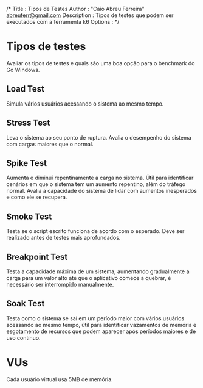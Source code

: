 /* 
Title : Tipos de Testes
Author : "Caio Abreu Ferreira" <abreuferr@gmail.com>
Description : Tipos de testes que podem ser executados com a ferramenta k6
Options : 
*/

# Tipos de testes
Avaliar os tipos de testes e quais são uma boa opção para o benchmark do Go Windows.

## Load Test
Simula vários usuários acessando o sistema ao mesmo tempo.

## Stress Test
Leva o sistema ao seu ponto de ruptura. Avalia o desempenho do sistema com cargas maiores que o normal.

## Spike Test
Aumenta e diminuí repentinamente a carga no sistema. Útil para identificar cenários em que o sistema tem um aumento repentino, além do tráfego normal. Avalia a capacidade do sistema de lidar com aumentos inesperados e como ele se recupera.

## Smoke Test
Testa se o script escrito funciona de acordo com o esperado. Deve ser realizado antes de testes mais aprofundados.

## Breakpoint Test
Testa a capacidade máxima de um sistema, aumentando gradualmente a carga para um valor alto até que o aplicativo comece a quebrar, é necessário ser interrompido manualmente.

## Soak Test
Testa como o sistema se saí em um período maior com vários usuários acessando ao mesmo tempo, útil para identificar vazamentos de memória e esgotamento de recursos que podem aparecer após períodos maiores e de uso contínuo.

# VUs
Cada usuário virtual usa 5MB de memória.